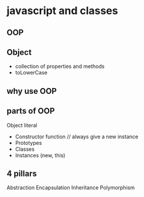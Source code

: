 # javascript and classes

## OOP

## Object
- collection of properties and methods
- toLowerCase

## why use OOP

## parts of OOP
Object literal 

- Constructor function  // always give a new instance
- Prototypes
- Classes
- Instances (new, this)


## 4 pillars
Abstraction
Encapsulation
Inheritance
Polymorphism